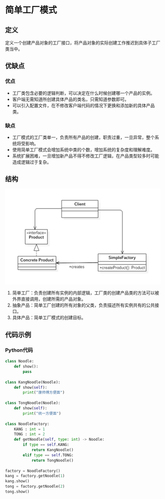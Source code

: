 # 简单工厂模式

## 定义

定义一个创建产品对象的工厂接口，将产品对象的实际创建工作推迟到具体子工厂类当中。

## 优缺点

### 优点

- 工厂类包含必要的逻辑判断，可以决定在什么时候创建哪一个产品的实例。
- 客户端无需知道所创建具体产品的类名，只需知道参数即可。
- 可以引入配置文件，在不修改客户端代码的情况下更换和添加新的具体产品类。

### 缺点

- 工厂模式的工厂类单一，负责所有产品的创建，职责过重，一旦异常，整个系统将受影响。
- 使用简单工厂模式会增加系统中类的个数，增加系统的复杂度和理解难度。
- 系统扩展困难，一旦增加新产品不得不修改工厂逻辑，在产品类型较多时可能造成逻辑过于复杂。

## 结构

![image](/DesignPattern/images/SimpleFactoryPattern.png)

1. 简单工厂：负责创建所有实例的内部逻辑，工厂类的创建产品类的方法可以被外界直接调用，创建所需的产品对象。
2. 抽象产品：简单工厂创建的所有对象的父类，负责描述所有实例共有的公共接口。
3. 具体产品：简单工厂模式的创建目标。

## 代码示例

### Python代码

```Python
class Noodle:
    def show():
        pass

class KangNoodle(Noodle):
    def show(self):
        print("康师傅方便面")

class TongNoodle(Noodle):
    def show(self):
        print("统一方便面")

class NoodleFactory:
    KANG : int = 1
    TONG : int = 2
    def getNoodle(self, type: int) -> Noodle:
        if type == self.KANG:
            return KangNoodle()
        elif type == self.TONG:
            return TongNoodle()

factory = NoodleFactory()
kang = factory.getNoodle(1)
kang.show()
tong = factory.getNoodle(2)
tong.show()
```
